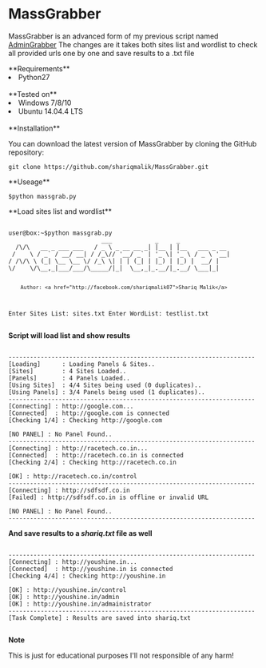 # MassGrabber
<p>MassGrabber is an advanced form of my previous script named <a href="https://raw.githubusercontent.com/shariqmalik/AdminGrabber">AdminGrabber</a> The changes are it takes both sites list and wordlist to check all provided urls one by one and save results to a .txt file</p>
**Requirements**<br/>
	<li>Python27</li><br/>
**Tested on**<br/>
	<li> Windows 7/8/10 </li>
	<li> Ubuntu 14.04.4 LTS </li><br/>
**Installation**
<p>You can download the latest version of MassGrabber by cloning the GitHub repository:</p>
<pre><code>git clone https://github.com/shariqmalik/MassGrabber.git</code></pre>
**Useage**<br/>
<pre><code>$python massgrab.py</code></pre>
**Load sites list and wordlist**
<pre><code>
user@box:~$python massgrab.py
                          ___            _     _
  /\/\   __ _ ___ ___   / _ \ _ __ __ _| |__ | |__   ___ _ __
 /    \ / _` / __/ __| / /_\// '__/ _` | '_ \| '_ \ / _ \ '__|
/ /\/\ \ (_| \__ \__ \/ /_\ \| | | (_| | |_) | |_) |  __/ |
\/    \/\__,_|___/___/\_____/|_|  \__,_|_.__/|_.__/ \___|_|

        Author: <a href="http://facebook.com/shariqmalik07">Shariq Malik</a>

Enter Sites List: sites.txt
Enter WordList: testlist.txt
</code></pre>
**Script will load list and show results**
<pre><code>
---------------------------------------------------------------------
[Loading]      : Loading Panels & Sites..
[Sites]        : 4 Sites Loaded..
[Panels]       : 4 Panels Loaded..
[Using Sites]  : 4/4 Sites being used (0 duplicates)..
[Using Panels] : 3/4 Panels being used (1 duplicates)..
---------------------------------------------------------------------
[Connecting] : http://google.com...
[Connected]  : http://google.com is connected
[Checking 1/4] : Checking http://google.com

[NO PANEL] : No Panel Found..
---------------------------------------------------------------------
[Connecting] : http://racetech.co.in...
[Connected]  : http://racetech.co.in is connected
[Checking 2/4] : Checking http://racetech.co.in

[OK] : http://racetech.co.in/control
---------------------------------------------------------------------
[Connecting] : http://sdfsdf.co.in
[Failed] : http://sdfsdf.co.in is offline or invalid URL

[NO PANEL] : No Panel Found..
---------------------------------------------------------------------
</code></pre>
**And save results to a *shariq.txt* file as well**
<pre><code>
---------------------------------------------------------------------
[Connecting] : http://youshine.in...
[Connected]  : http://youshine.in is connected
[Checking 4/4] : Checking http://youshine.in

[OK] : http://youshine.in/control
[OK] : http://youshine.in/admin
[OK] : http://youshine.in/admainistrator
---------------------------------------------------------------------
[Task Complete] : Results are saved into shariq.txt

</code></pre>
**Note**
<p>This is just for educational purposes I'll not responsible of any harm!<p>
